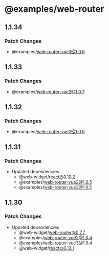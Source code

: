 # @examples/web-router

## 1.1.34

### Patch Changes

- @examples/web-router-vue3@1.0.6

## 1.1.33

### Patch Changes

- @examples/web-router-vue2@1.0.7

## 1.1.32

### Patch Changes

- @examples/web-router-vue2@1.0.6

## 1.1.31

### Patch Changes

- Updated dependencies
  - @web-widget/react@0.10.2
  - @examples/web-router-vue2@1.0.5
  - @examples/web-router-vue3@1.0.5

## 1.1.30

### Patch Changes

- Updated dependencies
  - @web-widget/web-router@0.7.7
  - @examples/web-router-vue2@1.0.4
  - @examples/web-router-vue3@1.0.4
  - @web-widget/react@0.10.1

